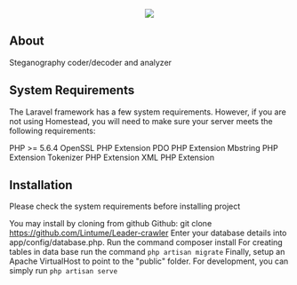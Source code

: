 <p align="center"><img src="https://laravel.com/assets/img/components/logo-laravel.svg"></p>

## About

Steganography coder/decoder and analyzer

## System Requirements

The Laravel framework has a few system requirements. However, if you are not using Homestead, you will need to make sure your server meets the following requirements:

PHP >= 5.6.4 OpenSSL PHP Extension PDO PHP Extension Mbstring PHP Extension Tokenizer PHP Extension XML PHP Extension

## Installation

Please check the system requirements before installing project

You may install by cloning from github
Github: git clone https://github.com/Lintume/Leader-crawler
Enter your database details into app/config/database.php.
Run the command composer install
For creating tables in data base run the command
`php artisan migrate`
Finally, setup an Apache VirtualHost to point to the "public" folder.
For development, you can simply run
`php artisan serve`


